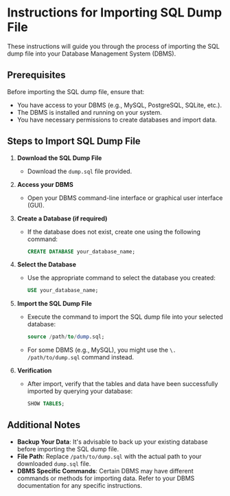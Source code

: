 # Instructions for Importing SQL Dump File

These instructions will guide you through the process of importing the SQL dump file into your Database Management System (DBMS).

## Prerequisites

Before importing the SQL dump file, ensure that:

-  You have access to your DBMS (e.g., MySQL, PostgreSQL, SQLite, etc.).
-  The DBMS is installed and running on your system.
-  You have necessary permissions to create databases and import data.

## Steps to Import SQL Dump File

1. **Download the SQL Dump File**
   - Download the `dump.sql` file provided.

2. **Access your DBMS**
   - Open your DBMS command-line interface or graphical user interface (GUI).

3. **Create a Database (if required)**
   - If the database does not exist, create one using the following command:
     ```sql
     CREATE DATABASE your_database_name;
     ```

4. **Select the Database**
   - Use the appropriate command to select the database you created:
     ```sql
     USE your_database_name;
     ```

5. **Import the SQL Dump File**
   - Execute the command to import the SQL dump file into your selected database:
     ```sql
     source /path/to/dump.sql;
     ```

   - For some DBMS (e.g., MySQL), you might use the `\. /path/to/dump.sql` command instead.

6. **Verification**
   - After import, verify that the tables and data have been successfully imported by querying your database:
     ```sql
     SHOW TABLES;
     ```

## Additional Notes

- **Backup Your Data**: It's advisable to back up your existing database before importing the SQL dump file.
- **File Path**: Replace `/path/to/dump.sql` with the actual path to your downloaded `dump.sql` file.
- **DBMS Specific Commands**: Certain DBMS may have different commands or methods for importing data. Refer to your DBMS documentation for any specific instructions.